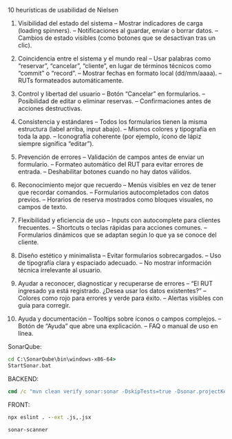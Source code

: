 10 heurísticas de usabilidad de Nielsen

1. Visibilidad del estado del sistema
  – Mostrar indicadores de carga (loading spinners).
  – Notificaciones al guardar, enviar o borrar datos.
  – Cambios de estado visibles (como botones que se desactivan tras un clic).

 2. Coincidencia entre el sistema y el mundo real
  – Usar palabras como “reservar”, “cancelar”, “cliente”, en lugar de términos técnicos como “commit” o “record”.
  – Mostrar fechas en formato local (dd/mm/aaaa).
  – RUTs formateados automáticamente.

 3. Control y libertad del usuario
  – Botón “Cancelar” en formularios.
  – Posibilidad de editar o eliminar reservas.
  – Confirmaciones antes de acciones destructivas.

4. Consistencia y estándares
  – Todos los formularios tienen la misma estructura (label arriba, input abajo).
  – Mismos colores y tipografía en toda la app.
  – Iconografía coherente (por ejemplo, ícono de lápiz siempre significa “editar”).

5. Prevención de errores
   – Validación de campos antes de enviar un formulario.
  – Formateo automático del RUT para evitar errores de entrada.
  – Deshabilitar botones cuando no hay datos válidos.

6. Reconocimiento mejor que recuerdo
  – Menús visibles en vez de tener que recordar comandos.
  – Formularios autocompletados con datos previos.
  – Horarios de reserva mostrados como bloques visuales, no campos de texto.

7. Flexibilidad y eficiencia de uso
  – Inputs con autocomplete para clientes frecuentes.
  – Shortcuts o teclas rápidas para acciones comunes.
  – Formularios dinámicos que se adaptan según lo que ya se conoce del cliente.

8. Diseño estético y minimalista
  – Evitar formularios sobrecargados.
  – Uso de tipografía clara y espaciado adecuado.
  – No mostrar información técnica irrelevante al usuario.

 9. Ayudar a reconocer, diagnosticar y recuperarse de errores
  – “El RUT ingresado ya está registrado. ¿Desea usar los datos existentes?”
  – Colores como rojo para errores y verde para éxito.
  – Alertas visibles con guía para corregir.

10. Ayuda y documentación
  – Tooltips sobre íconos o campos complejos.
  – Botón de “Ayuda” que abre una explicación.
  – FAQ o manual de uso en línea.


SonarQube:
```bat
cd C:\SonarQube\bin\windows-x86-64>
StartSonar.bat
```
BACKEND:
```bat
cmd /c "mvn clean verify sonar:sonar -DskipTests=true -Dsonar.projectKey=backend -Dsonar.projectName=backend -Dsonar.host.url=http://localhost:9000 -Dsonar.token=sqa_77ce388a2339ace6e8ee104e189adee1ad4ee4e5"
```
FRONT: 
```bat
npx eslint . --ext .js,.jsx
```
```bat
sonar-scanner
```
